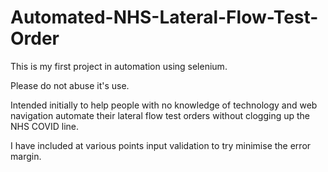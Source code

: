 # Automated-NHS-Lateral-Flow-Test-Order

This is my first project in automation using selenium.

Please do not abuse it's use.

Intended initially to help people with no knowledge of technology and web navigation automate their lateral flow test orders without clogging up the NHS COVID line.

I have included at various points input validation to try minimise the error margin.
